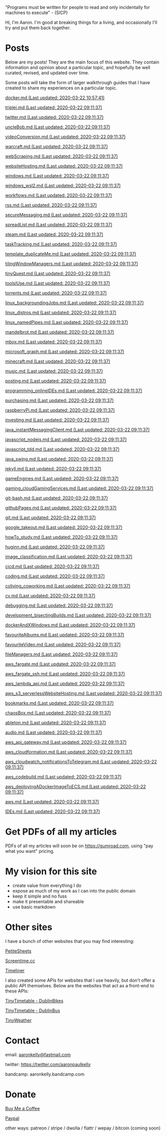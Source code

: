 "Programs must be written for people to read and only incidentally for machines
to execute" - (SICP)

Hi, I'm Aaron. I'm good at breaking things for a living, and occasionally I'll
try and put them back together.

# Posts
Below are my posts! They are the main focus of this website. They contain
information and opinion about a particular topic, and hopefully be well curated,
revised, and updated over time.

Some posts will take the form of larger walkthrough guides that I have
created to share my experiences on a particular topic.

[docker.md (Last updated: 2020-03-22 10:57:41)](posts/docker.md)

[triplej.md (Last updated: 2020-03-22 09:11:37)](posts/triplej.md)

[twitter.md (Last updated: 2020-03-22 09:11:37)](posts/twitter.md)

[uncleBob.md (Last updated: 2020-03-22 09:11:37)](posts/uncleBob.md)

[videoConversion.md (Last updated: 2020-03-22 09:11:37)](posts/videoConversion.md)

[warcraft.md (Last updated: 2020-03-22 09:11:37)](posts/warcraft.md)

[webScraping.md (Last updated: 2020-03-22 09:11:37)](posts/webScraping.md)

[websiteHosting.md (Last updated: 2020-03-22 09:11:37)](posts/websiteHosting.md)

[windows.md (Last updated: 2020-03-22 09:11:37)](posts/windows.md)

[windows_wsl2.md (Last updated: 2020-03-22 09:11:37)](posts/windows_wsl2.md)

[workflows.md (Last updated: 2020-03-22 09:11:37)](posts/workflows.md)

[rss.md (Last updated: 2020-03-22 09:11:37)](posts/rss.md)

[secureMessaging.md (Last updated: 2020-03-22 09:11:37)](posts/secureMessaging.md)

[spreadList.md (Last updated: 2020-03-22 09:11:37)](posts/spreadList.md)

[steam.md (Last updated: 2020-03-22 09:11:37)](posts/steam.md)

[taskTracking.md (Last updated: 2020-03-22 09:11:37)](posts/taskTracking.md)

[template_duplicateMe.md (Last updated: 2020-03-22 09:11:37)](posts/template_duplicateMe.md)

[tilingWindowManagers.md (Last updated: 2020-03-22 09:11:37)](posts/tilingWindowManagers.md)

[tinyQuest.md (Last updated: 2020-03-22 09:11:37)](posts/tinyQuest.md)

[toolsIUse.md (Last updated: 2020-03-22 09:11:37)](posts/toolsIUse.md)

[torrents.md (Last updated: 2020-03-22 09:11:37)](posts/torrents.md)

[linux_backgroundingJobs.md (Last updated: 2020-03-22 09:11:37)](posts/linux_backgroundingJobs.md)

[linux_distros.md (Last updated: 2020-03-22 09:11:37)](posts/linux_distros.md)

[linux_namedPipes.md (Last updated: 2020-03-22 09:11:37)](posts/linux_namedPipes.md)

[mandelbrot.md (Last updated: 2020-03-22 09:11:37)](posts/mandelbrot.md)

[mbox.md (Last updated: 2020-03-22 09:11:37)](posts/mbox.md)

[microsoft_graph.md (Last updated: 2020-03-22 09:11:37)](posts/microsoft_graph.md)

[minecraft.md (Last updated: 2020-03-22 09:11:37)](posts/minecraft.md)

[music.md (Last updated: 2020-03-22 09:11:37)](posts/music.md)

[posting.md (Last updated: 2020-03-22 09:11:37)](posts/posting.md)

[programming_onlineIDEs.md (Last updated: 2020-03-22 09:11:37)](posts/programming_onlineIDEs.md)

[purchasing.md (Last updated: 2020-03-22 09:11:37)](posts/purchasing.md)

[raspberryPi.md (Last updated: 2020-03-22 09:11:37)](posts/raspberryPi.md)

[investing.md (Last updated: 2020-03-22 09:11:37)](posts/investing.md)

[java_instantMessagingClient.md (Last updated: 2020-03-22 09:11:37)](posts/java_instantMessagingClient.md)

[javascript_nodejs.md (Last updated: 2020-03-22 09:11:37)](posts/javascript_nodejs.md)

[javascript_tdd.md (Last updated: 2020-03-22 09:11:37)](posts/javascript_tdd.md)

[java_swing.md (Last updated: 2020-03-22 09:11:37)](posts/java_swing.md)

[jekyll.md (Last updated: 2020-03-22 09:11:37)](posts/jekyll.md)

[gameEngines.md (Last updated: 2020-03-22 09:11:37)](posts/gameEngines.md)

[gaming_cloudGamingServices.md (Last updated: 2020-03-22 09:11:37)](posts/gaming_cloudGamingServices.md)

[git-bash.md (Last updated: 2020-03-22 09:11:37)](posts/git-bash.md)

[githubPages.md (Last updated: 2020-03-22 09:11:37)](posts/githubPages.md)

[git.md (Last updated: 2020-03-22 09:11:37)](posts/git.md)

[google_takeout.md (Last updated: 2020-03-22 09:11:37)](posts/google_takeout.md)

[howTo_study.md (Last updated: 2020-03-22 09:11:37)](posts/howTo_study.md)

[huginn.md (Last updated: 2020-03-22 09:11:37)](posts/huginn.md)

[image_classification.md (Last updated: 2020-03-22 09:11:37)](posts/image_classification.md)

[cicd.md (Last updated: 2020-03-22 09:11:37)](posts/cicd.md)

[coding.md (Last updated: 2020-03-22 09:11:37)](posts/coding.md)

[coliving_coworking.md (Last updated: 2020-03-22 09:11:37)](posts/coliving_coworking.md)

[cv.md (Last updated: 2020-03-22 09:11:37)](posts/cv.md)

[debugging.md (Last updated: 2020-03-22 09:11:37)](posts/debugging.md)

[development_bisectingBuilds.md (Last updated: 2020-03-22 09:11:37)](posts/development_bisectingBuilds.md)

[dockerAndXWindows.md (Last updated: 2020-03-22 09:11:37)](posts/dockerAndXWindows.md)

[favouriteAlbums.md (Last updated: 2020-03-22 09:11:37)](posts/favouriteAlbums.md)

[favouriteVideo.md (Last updated: 2020-03-22 09:11:37)](posts/favouriteVideo.md)

[fileManagers.md (Last updated: 2020-03-22 09:11:37)](posts/fileManagers.md)

[aws_fargate.md (Last updated: 2020-03-22 09:11:37)](posts/aws_fargate.md)

[aws_fargate_ssh.md (Last updated: 2020-03-22 09:11:37)](posts/aws_fargate_ssh.md)

[aws_lambda_api.md (Last updated: 2020-03-22 09:11:37)](posts/aws_lambda_api.md)

[aws_s3_serverlessWebsiteHosting.md (Last updated: 2020-03-22 09:11:37)](posts/aws_s3_serverlessWebsiteHosting.md)

[bookmarks.md (Last updated: 2020-03-22 09:11:37)](posts/bookmarks.md)

[chaosBox.md (Last updated: 2020-03-22 09:11:37)](posts/chaosBox.md)

[ableton.md (Last updated: 2020-03-22 09:11:37)](posts/ableton.md)

[audio.md (Last updated: 2020-03-22 09:11:37)](posts/audio.md)

[aws_api_gateway.md (Last updated: 2020-03-22 09:11:37)](posts/aws_api_gateway.md)

[aws_cloudformation.md (Last updated: 2020-03-22 09:11:37)](posts/aws_cloudformation.md)

[aws_cloudwatch_notificationsToTelegram.md (Last updated: 2020-03-22 09:11:37)](posts/aws_cloudwatch_notificationsToTelegram.md)

[aws_codebuild.md (Last updated: 2020-03-22 09:11:37)](posts/aws_codebuild.md)

[aws_deployingADockerImageToECS.md (Last updated: 2020-03-22 09:11:37)](posts/aws_deployingADockerImageToECS.md)

[aws.md (Last updated: 2020-03-22 09:11:37)](posts/aws.md)

[IDEs.md (Last updated: 2020-03-22 09:11:37)](posts/IDEs.md)


# Get PDFs of all my articles
PDFs of all my articles will soon be on https://gumroad.com, using
"pay what you want" pricing.

# My vision for this site

- create value from everything I do
- expose as much of my work as I can into the public domain
- keep it simple and no fuss 
- make it presentable and shareable
- use basic markdown

# Other sites

I have a bunch of other websites that you may find interesting:

[PetiteSheets](http://app-bucket-petitesheets.s3-website-eu-west-1.amazonaws.com/)

[Screentime.cc](http://screentime.cc.s3-website-eu-west-1.amazonaws.com/)

[Timeliner](http://app-timeliner.s3-website-eu-west-1.amazonaws.com/)

I also created some APIs for websites that I use heavily, but don't offer a
public API themselves. Below are the websites that act as a front-end to these
APIs:

[TinyTimetable - DublinBikes](http://app-bucket-dublin-bike-tinytimetable.s3-website-eu-west-1.amazonaws.com/)

[TinyTimetable - DublinBus](http://app-bucket-dublin-bus-tinytimetable.s3-website-eu-west-1.amazonaws.com/)

[TinyWeather](http://app-bucket-weather-dublin-tinyweather.s3-website-eu-west-1.amazonaws.com/)

# Contact

email: aaronkelly@fastmail.com

twitter: https://twitter.com/aaronpaulkelly

bandcamp: aaronkelly.bandcamp.com

# Donate

[Buy Me a Coffee](https://www.buymeacoffee.com/aaronkelly)

[Paypal](https://www.paypal.com/cgi-bin/webscr?cmd=_donations&business=DTJST2MAMPYQ8&currency_code=EUR&source=url)

other ways: patreon / stripe / dwolla / flattr / wepay / bitcoin (coming soon)
